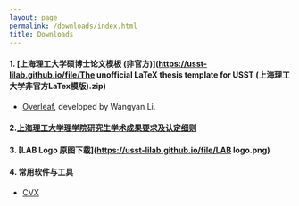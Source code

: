 ```yaml
---
layout: page
permalink: /downloads/index.html
title: Downloads
---
```


#### 1. [上海理工大学硕博士论文模板 (非官方)](https://usst-lilab.github.io/file/The unofficial LaTeX thesis template for USST (上海理工大学非官方LaTex模版).zip)

- [Overleaf](https://www.overleaf.com/latex/templates/the-unofficial-latex-thesis-template-for-usst-shang-hai-li-gong-da-xue-fei-guan-fang-latexmo-ban/zwkphyybmjyv), developed by Wangyan Li.

#### 2.[上海理工大学理学院研究生学术成果要求及认定细则](https://lxy.usst.edu.cn/_upload/article/files/96/f7/b92529b8477d842915ff8a18c605/166ee643-c193-4827-ac5c-ae328304e881.pdf)

#### 3. [LAB Logo 原图下载](https://usst-lilab.github.io/file/LAB logo.png)

#### 4. 常用软件与工具

- [CVX](https://cvxr.com/cvx/)

